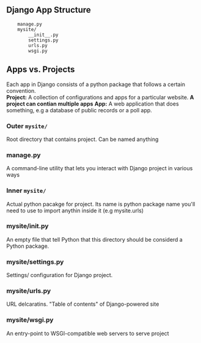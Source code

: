 ## Django App Structure

``` mysite/
    manage.py
    mysite/
        __init__.py
        settings.py
        urls.py
        wsgi.py
``` 

## Apps vs. Projects 
Each app in Django consists of a python package that follows a certain convention. <br/>
**Project:** A collection of configurations and apps for a particular website. **A project can contian multiple apps**
**App:** A web application that does something, e.g a database of public records or a poll app. <br/>



### Outer `mysite/`
Root directory that contains project. Can be named anything 

### manage.py
A command-line utility that lets you interact with Django project in various ways 

### Inner `mysite/`
Actual python pacakge for project. Its name is python package name you'll need to use to import anythin inside it (e.g mysite.urls)

### mysite/__init__.py
An empty file that tell Python that this directory should be considerd a Python package. 

### mysite/settings.py
Settings/ configuration for Django project.

### mysite/urls.py
URL delcaratins. "Table of contents" of Django-powered site 

### mysite/wsgi.py 
An entry-point to WSGI-compatible web servers to serve project
